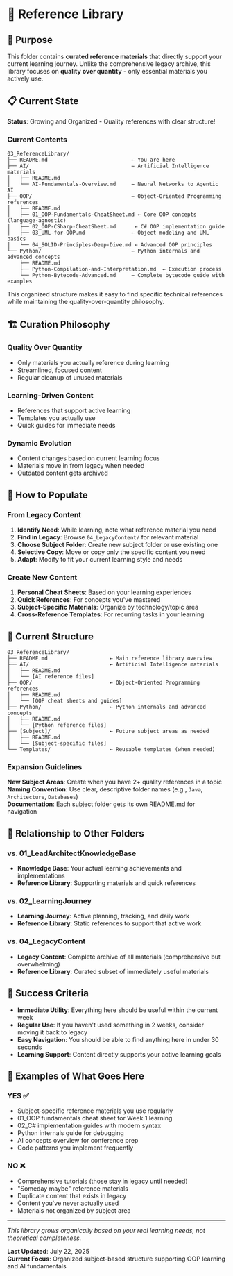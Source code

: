 # 📖 Reference Library

## 🎯 Purpose

This folder contains **curated reference materials** that directly support your current learning journey. Unlike the comprehensive legacy archive, this library focuses on **quality over quantity** - only essential materials you actively use.

## 📋 Current State

**Status**: Growing and Organized - Quality references with clear structure!

### **Current Contents**

```text
03_ReferenceLibrary/
├── README.md                           ← You are here
├── AI/                                 ← Artificial Intelligence materials
│   ├── README.md
│   └── AI-Fundamentals-Overview.md     ← Neural Networks to Agentic AI
├── OOP/                                ← Object-Oriented Programming references
│   ├── README.md
│   ├── 01_OOP-Fundamentals-CheatSheet.md ← Core OOP concepts (language-agnostic)
│   ├── 02_OOP-CSharp-CheatSheet.md      ← C# OOP implementation guide
│   ├── 03_UML-for-OOP.md               ← Object modeling and UML basics
│   └── 04_SOLID-Principles-Deep-Dive.md ← Advanced OOP principles
└── Python/                             ← Python internals and advanced concepts
    ├── README.md
    ├── Python-Compilation-and-Interpretation.md  ← Execution process
    └── Python-Bytecode-Advanced.md     ← Complete bytecode guide with examples
```

This organized structure makes it easy to find specific technical references while maintaining the quality-over-quantity philosophy.

## 🏗️ Curation Philosophy

### **Quality Over Quantity**

- Only materials you actually reference during learning
- Streamlined, focused content
- Regular cleanup of unused materials

### **Learning-Driven Content**

- References that support active learning
- Templates you actually use
- Quick guides for immediate needs

### **Dynamic Evolution**

- Content changes based on current learning focus
- Materials move in from legacy when needed
- Outdated content gets archived

## 🚀 How to Populate

### **From Legacy Content**

1. **Identify Need**: While learning, note what reference material you need
2. **Find in Legacy**: Browse `04_LegacyContent/` for relevant material
3. **Choose Subject Folder**: Create new subject folder or use existing one
4. **Selective Copy**: Move or copy only the specific content you need
5. **Adapt**: Modify to fit your current learning style and needs

### **Create New Content**

1. **Personal Cheat Sheets**: Based on your learning experiences
2. **Quick References**: For concepts you've mastered
3. **Subject-Specific Materials**: Organize by technology/topic area
4. **Cross-Reference Templates**: For recurring tasks in your learning

## 📁 Current Structure

```text
03_ReferenceLibrary/
├── README.md                    ← Main reference library overview
├── AI/                          ← Artificial Intelligence materials
│   ├── README.md
│   └── [AI reference files]
├── OOP/                         ← Object-Oriented Programming references
│   ├── README.md
│   └── [OOP cheat sheets and guides]
├── Python/                      ← Python internals and advanced concepts
│   ├── README.md
│   └── [Python reference files]
├── [Subject]/                   ← Future subject areas as needed
│   ├── README.md
│   └── [Subject-specific files]
└── Templates/                   ← Reusable templates (when needed)
```

### **Expansion Guidelines**

**New Subject Areas**: Create when you have 2+ quality references in a topic  
**Naming Convention**: Use clear, descriptive folder names (e.g., `Java`, `Architecture`, `Databases`)  
**Documentation**: Each subject folder gets its own README.md for navigation

## 🔄 Relationship to Other Folders

### **vs. 01_LeadArchitectKnowledgeBase**

- **Knowledge Base**: Your actual learning achievements and implementations
- **Reference Library**: Supporting materials and quick references

### **vs. 02_LearningJourney**

- **Learning Journey**: Active planning, tracking, and daily work
- **Reference Library**: Static references to support that active work

### **vs. 04_LegacyContent**

- **Legacy Content**: Complete archive of all materials (comprehensive but overwhelming)
- **Reference Library**: Curated subset of immediately useful materials

## 🎯 Success Criteria

- **Immediate Utility**: Everything here should be useful within the current week
- **Regular Use**: If you haven't used something in 2 weeks, consider moving it back to legacy
- **Easy Navigation**: You should be able to find anything here in under 30 seconds
- **Learning Support**: Content directly supports your active learning goals

## 📝 Examples of What Goes Here

### **YES** ✅

- Subject-specific reference materials you use regularly
- 01_OOP fundamentals cheat sheet for Week 1 learning
- 02_C# implementation guides with modern syntax
- Python internals guide for debugging
- AI concepts overview for conference prep
- Code patterns you implement frequently

### **NO** ❌

- Comprehensive tutorials (those stay in legacy until needed)
- "Someday maybe" reference materials
- Duplicate content that exists in legacy
- Content you've never actually used
- Materials not organized by subject area

---

_This library grows organically based on your real learning needs, not theoretical completeness._

**Last Updated**: July 22, 2025  
**Current Focus**: Organized subject-based structure supporting OOP learning and AI fundamentals
